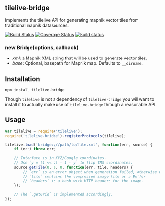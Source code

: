 tilelive-bridge
---------------
Implements the tilelive API for generating mapnik vector tiles from traditional mapnik datasources.

[![Build Status](https://secure.travis-ci.org/mapbox/tilelive-bridge.png)](http://travis-ci.org/mapbox/tilelive-bridge)
[![Coverage Status](https://coveralls.io/repos/mapbox/tilelive-bridge/badge.svg?branch=master&service=github)](https://coveralls.io/github/mapbox/tilelive-bridge?branch=master)
[![Build status](https://ci.appveyor.com/api/projects/status/x4i1acjnrrxdr7ax?svg=true)](https://ci.appveyor.com/project/Mapbox/tilelive-bridge)

### new Bridge(options, callback)

- *xml*: a Mapnik XML string that will be used to generate vector tiles.
- *base*: Optional, basepath for Mapnik map. Defaults to `__dirname`.

## Installation

    npm install tilelive-bridge

Though `tilelive` is not a dependency of `tilelive-bridge` you will want to
install it to actually make use of `tilelive-bridge` through a reasonable
API.

## Usage

```javascript
var tilelive = require('tilelive');
require('tilelive-bridge').registerProtocols(tilelive);

tilelive.load('bridge:///path/to/file.xml', function(err, source) {
    if (err) throw err;

    // Interface is in XYZ/Google coordinates.
    // Use `y = (1 << z) - 1 - y` to flip TMS coordinates.
    source.getTile(0, 0, 0, function(err, tile, headers) {
        // `err` is an error object when generation failed, otherwise null.
        // `tile` contains the compressed image file as a Buffer
        // `headers` is a hash with HTTP headers for the image.
    });

    // The `.getGrid` is implemented accordingly.
});
```
